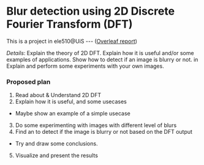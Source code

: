 # Blur detection using 2D Discrete Fourier Transform (DFT)
This is a project in ele510@UiS --- ([Overleaf report](https://www.overleaf.com/project/6363b4966c1a160376e8d83b))

*Details*: Explain the theory of 2D DFT. Explain how it is useful and/or some examples of applications. Show how to detect if an 
image is blurry or not. in Explain and perform some experiments with your own images. 



### Proposed plan

1. Read about & Understand 2D DFT
2. Explain how it is useful, and some usecases
  * Maybe show an example of a simple usecase
3. Do some experimenting with images with different level of blurs
4. Find an to detect if the image is blurry or not based on the DFT output
  * Try and draw some conclusions.
5. Visualize and present the results
